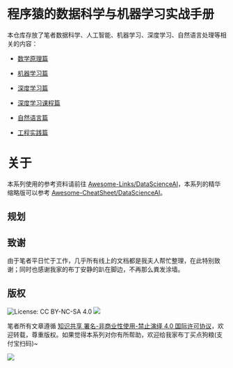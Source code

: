# 程序猿的数据科学与机器学习实战手册

本仓库存放了笔者数据科学、人工智能、机器学习、深度学习、自然语言处理等相关的内容：

- [数学原理篇](./Mathematics)

- [机器学习篇](./MachineLearning)

- [深度学习篇](./DeepLearning)

- [深度学习课程篇](./DeepLearning-Specialization)

- [自然语言篇](./NLP)

- [工程实践篇](./Python)

# 关于

本系列使用的参考资料请前往 [Awesome-Links/DataScienceAI](https://github.com/wxyyxc1992/Awesome-Links)，本系列的精华缩略版可以参考 [Awesome-CheatSheet/DataScienceAI](https://github.com/wxyyxc1992/Awesome-CheatSheet)。

## 规划

## 致谢

由于笔者平日忙于工作，几乎所有线上的文档都是我夫人帮忙整理，在此特别致谢；同时也感谢我家的布丁安静的趴在脚边，不再那么粪发涂墙。

## 版权

![License: CC BY-NC-SA 4.0](https://img.shields.io/badge/License-CC%20BY--NC--SA%204.0-lightgrey.svg)
![](https://parg.co/bDm)

笔者所有文章遵循 [知识共享 署名-非商业性使用-禁止演绎 4.0 国际许可协议](https://creativecommons.org/licenses/by-nc-nd/4.0/deed.zh)，欢迎转载，尊重版权。如果觉得本系列对你有所帮助，欢迎给我家布丁买点狗粮(支付宝扫码)~

![](https://github.com/wxyyxc1992/OSS/blob/master/2017/8/1/Buding.jpg?raw=true)
